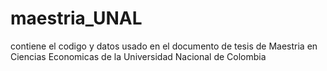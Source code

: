 # maestria_UNAL
contiene el codigo y datos usado en el documento de tesis de Maestria en Ciencias Economicas de la Universidad Nacional de Colombia
